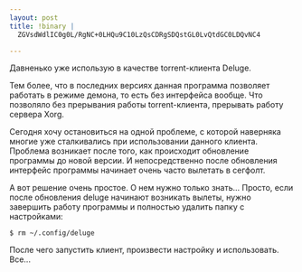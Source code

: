 ```yaml
--- 
layout: post
title: !binary |
  ZGVsdWdlIC0g0L/RgNC+0LHQu9C10LzQsCDRgSDQstGL0LvQtdGC0LDQvNC4

---
```

Давненько уже использую в качестве torrent-клиента Deluge.

Тем более, что в последних версиях данная программа позволяет работать в режиме демона, то есть без интерфейса вообще. Что позволяло без прерывания работы torrent-клиента, прерывать работу сервера Xorg.

Сегодня хочу остановиться на одной проблеме, с которой наверняка многие уже сталкивались при использовании данного клиента. Проблема возникает после того, как происходит обновление программы до новой версии. И непосредственно после обновления интерфейс программы начинает очень часто вылетать в сегфолт.

А вот решение очень простое. О нем нужно только знать... Просто, если после обновления deluge начинают возникать вылеты, нужно завершить работу программы и полностью удалить папку с настройками:

    $ rm ~/.config/deluge

После чего запустить клиент, произвести настройку и использовать. Все...
